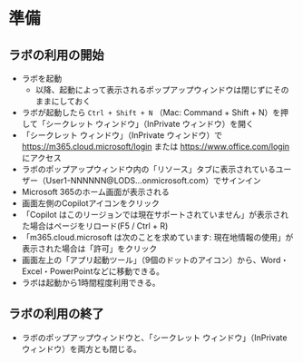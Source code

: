 # 準備

## ラボの利用の開始

- ラボを起動
  - 以降、起動によって表示されるポップアップウィンドウは閉じずにそのままにしておく
- ラボが起動したら `Ctrl + Shift + N` （Mac: Command + Shift + N）を押して「シークレット ウィンドウ」（InPrivate ウィンドウ）を開く
- 「シークレット ウィンドウ」（InPrivate ウィンドウ）で https://m365.cloud.microsoft/login または https://www.office.com/login にアクセス
- ラボのポップアップウィンドウ内の「リソース」タブに表示されているユーザー（User1-NNNNNN@LODS...onmicrosoft.com）でサインイン
- Microsoft 365のホーム画面が表示される
- 画面左側のCopilotアイコンをクリック
- 「Copilot はこのリージョンでは現在サポートされていません」が表示された場合はページをリロード(F5 / Ctrl + R)
- 「m365.cloud.microsoft は次のことを求めています: 現在地情報の使用」が表示された場合は「許可」をクリック
- 画面左上の「アプリ起動ツール」（9個のドットのアイコン）から、Word・Excel・PowerPointなどに移動できる。
- ラボは起動から1時間程度利用できる。

## ラボの利用の終了

- ラボのポップアップウィンドウと、「シークレット ウィンドウ」（InPrivate ウィンドウ）を両方とも閉じる。

